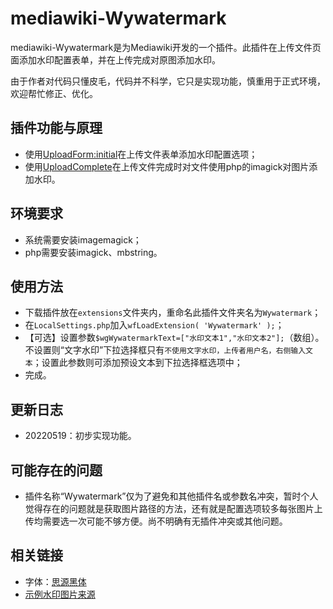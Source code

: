 # mediawiki-Wywatermark
mediawiki-Wywatermark是为Mediawiki开发的一个插件。此插件在上传文件页面添加水印配置表单，并在上传完成对原图添加水印。

由于作者对代码只懂皮毛，代码并不科学，它只是实现功能，慎重用于正式环境，欢迎帮忙修正、优化。

## 插件功能与原理
* 使用[UploadForm:initial](https://www.mediawiki.org/wiki/Manual:Hooks/UploadForm:initial)在上传文件表单添加水印配置选项；
* 使用[UploadComplete](https://www.mediawiki.org/wiki/Manual:Hooks/UploadComplete)在上传文件完成时对文件使用php的imagick对图片添加水印。

## 环境要求
* 系统需要安装imagemagick；
* php需要安装imagick、mbstring。

## 使用方法
* 下载插件放在`extensions`文件夹内，重命名此插件文件夹名为`Wywatermark`；
* 在`LocalSettings.php`加入`wfLoadExtension( 'Wywatermark' );`；
* 【可选】设置参数`$wgWywatermarkText=["水印文本1","水印文本2"];`（数组）。不设置则“文字水印”下拉选择框只有`不使用文字水印，上传者用户名，右侧输入文本`；设置此参数则可添加预设文本到下拉选择框选项中；
* 完成。

## 更新日志
* 20220519：初步实现功能。

## 可能存在的问题
* 插件名称“Wywatermark”仅为了避免和其他插件名或参数名冲突，暂时个人觉得存在的问题就是获取图片路径的方法，还有就是配置选项较多每张图片上传均需要选一次可能不够方便。尚不明确有无插件冲突或其他问题。

## 相关链接
* 字体：[思源黑体](https://github.com/adobe-fonts/source-han-sans)
* [示例水印图片来源](https://pixabay.com/zh/vectors/button-yes-no-red-green-icon-32259/)

